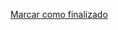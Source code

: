 <a onclick="test()" href="https://fxlearning.142-44-244-147.nip.io/finish/process-signals" target="_parent" class="btn primary-btn">Marcar como finalizado</a>
